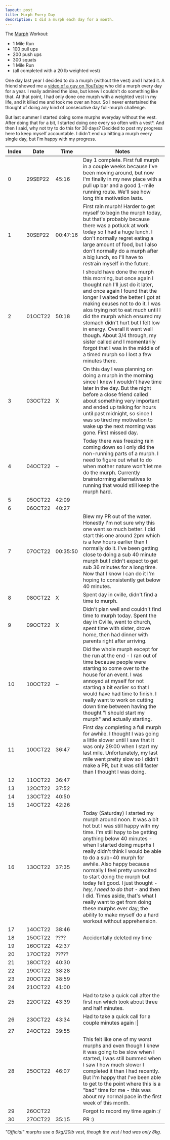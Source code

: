 ```yaml
---
layout: post
title: Murph Every Day
description: I did a murph each day for a month.
---
```


The [Murph](https://en.wikipedia.org/wiki/Michael_P._Murphy#Murph_workout) Workout:
- 1 Mile Run
- 100 pull ups
- 200 push ups
- 300 squats
- 1 Mile Run
- (all completed with a 20 lb weighted vest)

One day last year I decided to do a murph (without the vest) and I hated it. A friend showed me a [video of a guy on YouTube](https://www.youtube.com/@jimbobroski4884/videos) who did a murph every day for a year. I really admired the idea, but knew I couldn't do something like that. At that point, I had only done one murph with a weighted vest in my life, and it killed me and took me over an hour. So I never entertained the thought of doing any kind of consecutive day full-murph challenge.

But last summer I started doing some murphs everyday without the vest. After doing that for a bit, I started doing one every so often with a vest\*. And then I said, why not try to do this for 30 days? Decided to post my progress here to keep myself accountable. I didn't end up hitting a murph every single day, but I'm happy with my progress.

|Index|Date|Time|Notes|
|-----|----|----|-----|
|0|29SEP22|45:16|Day 1 complete. First full murph in a couple weeks because I've been moving around, but now I'm finally in my new place with a pull up bar and a good 1-mile running route. We'll see how long this motivation lasts.|
|1|30SEP22|00:47:16|First rain murph! Harder to get myself to begin the murph today, but that's probably because there was a potluck at work today so I had a huge lunch. I don't normally regret eating a large amount of food, but I also don't normally do a murph after a big lunch, so I'll have to restrain myself in the future.|
|2|01OCT22|50:18|I should have done the murph this morning, but once again I thought nah I'll just do it later, and once again I found that the longer I waited the better I got at making exuses not to do it. I was alos trying not to eat much until I did the murph which ensured my stomach didn't hurt but I felt low in energy. Overall it went well though. About 3/4 through, my sister called and I momentarily forgot that I was in the middle of a timed murph so I lost a few minutes there.
|3|03OCT22|X|On this day I was planning on doing a murph in the morning since I knew I wouldn't have time later in the day. But the night before a close friend called about something very important and ended up talking for hours until past midnight, so since I was so tired my motivation to wake up the next morning was gone. First missed day. |
|4|04OCT22|~|Today there was freezing rain coming down so I only did the non-running parts of a murph. I need to figure out what to do when mother nature won't let me do the murph. Currently brainstorming alternatives to running that would still keep the murph hard.|
|5|05OCT22|42:09||
|6|06OCT22|40:27||
|7|07OCT22|00:35:50| Blew my PR out of the water. Honestly I'm not sure why this one went so much better. I did start this one around 2pm which is a few hours earlier than I normally do it. I've been getting close to doing a sub 40 minute murph but I didn't expect to get sub 36 minutes for a long time. Now that I know I can do it I'm hoping to consistently get below 40 minutes.
|8|08OCT22|X|Spent day in cville, didn't find a time to murph.|
|9|09OCT22|X|Didn't plan well and couldn't find time to murph today. Spent the day in Cville, went to  church, spent time with sister, drove home, then had dinner with parents right after arriving.|
|10|10OCT22|~|Did the whole murph except for the run at the end - I ran out of time because people were starting to come over to the house for an event. I was annoyed at myself for not starting a bit earlier so that I would have had time to finish. I really want to work on cutting down time between having the thought "I should start my murph" and actually starting.|
|11|10OCT22|36:47|First day completing a full murph for awhile. I thought I was going a little slower until I saw that it was only 29:00 when I start my last mile. Unfortunately, my last mile went pretty slow so I didn't make a PR, but it was still faster than I thought I was doing.|
|12|11OCT22|36:47||
|13|12OCT22|37:52||
|14|13OCT22|40:50||
|15|14OCT22|42:26||
|16|13OCT22|37:35|Today (Saturday) I started my murph around noon. It was a bit hot but I was still happy with my time. I'm still hapy to be getting anything below 40 minutes - when I started doing muprhs I really didn't think I would be able to do a sub-40 murph for awhile. Also happy because normally I feel pretty unexcited to start doing the murph but today felt good. I just thought - *hey, I need to do that* - and then I did. Times aside, that's what I really want to get from doing these murphs ever day; the ability to make myself do a hard workout without apprehension.|
|17|14OCT22|38:46||
|18|15OCT22|????|Accidentally deleted my time|
|19|16OCT22|42:37||
|20|17OCT22|?????||
|21|18OCT22|40:30||
|22|19OCT22|38:28||
|23|20OCT22|38:59||
|24|21OCT22|41:00||
|25|22OCT22|43:39|Had to take a quick call after the first run which took about three and half minutes.|
|26|23OCT22|43:34|Had to take a quick call for a couple minutes again :\|
|27|24OCT22|39:55||
|28|25OCT22|46:07|This felt like one of my worst murphs and even though I knew it was going to be slow when I started, I was still bummed when I saw I how much slower I completed it than I had recently. But I'm happy that I've been able to get to the point where this is a "bad" time for me - this was about my normal pace in the first week of this month.|
|29|26OCT22||Forgot to record my time again :/|
|30|27OCT22|35:15|PR :)|

*"Official" murphs use a 9kg/20lb vest, though the vest I had was only 8kg.*
